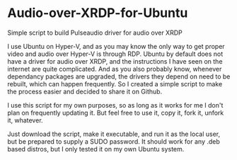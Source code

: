 # Audio-over-XRDP-for-Ubuntu
Simple script to build Pulseaudio driver for audio over XRDP

I use Ubuntu on Hyper-V, and as you may know the only way to get proper video and audio over Hyper-V is through RDP. Ubuntu by default does not have a driver for audio over XRDP, and the instructions I have seen on the internet are quite complicated. And as you also probably know, whenever dependancy packages are upgraded, the drivers they depend on need to be rebuilt, which can happen frequently. So I created a simple script to make the process easier and decided to share it on Github.

I use this script for my own purposes, so as long as it works for me I don't plan on frequently updating it. But feel free to use it, copy it, fork it, unfork it, whatever.

Just download the script, make it executable, and run it as the local user, but be prepared to supply a SUDO password. It should work for any .deb based distros, but I only tested it on my own Ubuntu system.
